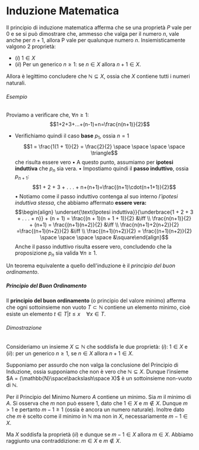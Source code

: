 # Induzione Matematica

Il principio di induzione matematica afferma che se una proprietà $P$ vale per $0$ e se si può dimostrare che, ammesso che valga per il numero $n$, vale anche per $n+1$, allora P vale per qualunque numero $n$. Insiemisticamente valgono 2 proprietà: 
- $(i)$ $1\in X$
- $(ii)$ Per un generico $n ≥ 1:$ se $n ∈ X$ allora $n + 1 ∈ X$.

Allora è legittimo concludere che $\mathbb{N} \subseteq X$, ossia che $X$ contiene tutti i numeri naturali.
###### Esempio
Proviamo a verificare che, $\forall n \ge 1:$$$1+2+3+...+(n-1)+n=\frac{n(n+1)}{2}$$
- Verifichiamo quindi il caso **base** $p_1$, ossia $n = 1$ $$1 = \frac{1(1 + 1)}{2} = \frac{2}{2} \space \space \space \space \triangle$$che risulta essere vero
• A questo punto, assumiamo per **ipotesi induttiva** che $p_n$ sia vera.
• Impostiamo quindi il **passo induttivo**, ossia $p_{n+1}:$ $$1 + 2 + 3 + . . . + n+(n+1)=\frac{(n+1)\cdot(n+1+1)}{2}$$• Notiamo come il passo induttivo contenga al suo interno *l’ipotesi induttiva stessa*, che abbiamo affermato **essere vera:** $$\begin{align} \underset{\text{Ipotesi induttiva}}{\underbrace{1 + 2 + 3 + . . . + n}} + (n + 1)  = \frac{(n + 1)(n + 1 + 1)}{2}  &\iff \\ \frac{n(n+1)}{2} + (n+1) = \frac{(n+1)(n+2)}{2}  &\iff \\ \frac{n(n+1)+2(n+2)}{2} =\frac{(n+1)(n+2)}{2} &\iff \\ \frac{(n+1)(n+2)}{2}
 = \frac{(n+1)(n+2)}{2} \space \space \space \space  &\square\end{align}$$Anche il passo induttivo risulta essere vero, concludendo che la proposizione $p_{n}$ sia valida $\forall n \ge 1$.

Un teorema equivalente a quello dell'induzione è il *principio del buon ordinamento*.
##### Principio del Buon Ordinamento
Il **principio del buon ordinamento** (o principio del valore minimo) afferma che ogni sottoinsieme non vuoto $T\subset \mathbb{N}$ contiene un elemento minimo, cioè esiste un elemento $t \in T |t\le x \quad\forall x\in T$.
###### Dimostrazione
Consideriamo un insieme $X\subseteq\mathbb{N}$ che soddisfa le due proprietà: $(i):$ $1 ∈ X$ e $(ii):$ per un generico $n ≥ 1$, se $n ∈ X$ allora $n + 1 ∈ X$. 

Supponiamo per assurdo che non valga la conclusione del Principio di Induzione, ossia supponiamo che non è vero che ${\mathbb{N}\subseteq X}$. Dunque l’insieme $A = (\mathbb{N}\space\backslash\space X)$ è un sottoinsieme non-vuoto di $\mathbb{N}$. 

Per il Principio del Minimo Numero $A$ contiene un minimo. Sia $m$ il minimo di $A$. Si osserva che $m$ non può essere $1$, dato che $1 \in X$ e $m \notin X$. Dunque $m > 1$ e pertanto $m − 1 \ge 1$ (ossia è ancora un numero naturale). Inoltre dato che $m$ è scelto come il minimo in $\mathbb{N}$ ma non in $X$, necessariamente $m - 1 \in X$. 

Ma $X$ soddisfa la proprietà $(ii)$ e dunque se $m − 1 \in X$ allora $m \in X$. Abbiamo raggiunto una contraddizione: $m \in X$ e $m \notin X.$